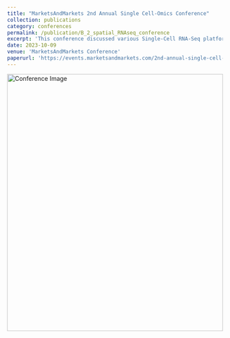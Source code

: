 ```yaml
---
title: "MarketsAndMarkets 2nd Annual Single Cell-Omics Conference"
collection: publications
category: conferences
permalink: /publication/B_2_spatial_RNAseq_conference
excerpt: 'This conference discussed various Single-Cell RNA-Seq platforms available and emerging Single-Cell research in the field.'
date: 2023-10-09
venue: 'MarketsAndMarkets Conference'
paperurl: 'https://events.marketsandmarkets.com/2nd-annual-single-cell-omics-conference-london/'
---
```


<img src="/images/single_cell_conference.png" alt="Conference Image" width="100%" height="600px">

